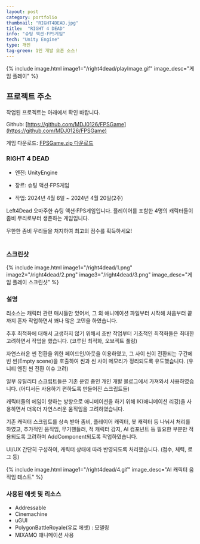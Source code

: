 ```yaml
---
layout: post
category: portfolio
thumbnail: "RIGHT4DEAD.jpg"
title:  "RIGHT 4 DEAD"
info: "슈팅 액션·FPS게임"
tech: "Unity Engine"
type: 개인
tag-green: 1인 개발 오픈 소스!
---
```

{% include image.html
  image1="/right4dead/playImage.gif"
  image_desc="게임 플레이"
%}

## 프로젝트 주소
작업된 프로젝트는 아래에서 확인 바랍니다.

Github: [https://github.com/MDJ0126/FPSGame](https://github.com/MDJ0126/FPSGame)

게임 다운로드: [FPSGame.zip 다운로드](https://github.com/MDJ0126/FPSGame/blob/main/Build/FPSGame.zip?raw=true)

### RIGHT 4 DEAD
* 엔진: UnityEngine

* 장르: 슈팅 액션·FPS게임

* 작업: 2024년 4월 6일 ~ 2024년 4월 20일(2주)

Left4Dead 오마주한 슈팅 액션·FPS게임입니다. 플레이어를 포함한 4명의 캐릭터들이 좀비 무리로부터 생존하는 게임입니다.

무한한 좀비 무리들을 처지하여 최고의 점수를 획득하세요!
<br><br>

### 스크린샷
{% include image.html
  image1="/right4dead/1.png"
  image2="/right4dead/2.png"
  image3="/right4dead/3.png"
  image_desc="게임 플레이 스크린샷"
%}

### 설명
리소스는 캐릭터 관련 매시들만 있어서, 그 외 애니메이션 파일부터 시작해 처음부터 끝까지 혼자 작업하면서 꽤나 많은 고민을 하였습니다.

추후 최적화에 대해서 고생하지 않기 위해서 초반 작업부터 기초적인 최적화들은 최대한 고려하면서 작업을 했습니다. (코루틴 최적화, 오브젝트 풀링)

자연스러운 씬 전환을 위한 페이드인/아웃을 이용하였고, 그 사이 씬이 전환되는 구간에 빈 씬(Empty scene)을 호출하여 씬과 씬 사이 메모리가 정리되도록 유도했습니다. (유니티 엔진 씬 전환 이슈 고려)

일부 유틸리티 스크립트들은 기존 운영 중인 개인 개발 블로그에서 가져와서 사용하였습니다. (어디서든 사용하기 편하도록 만들어진 스크립트들)

캐릭터들의 에임이 향하는 방향으로 애니메이션을 하기 위해 IK(애니메이션 리깅)을 사용하면서 더욱더 자연스러운 움직임을 고려하였습니다.

기존 캐릭터 스크립트를 상속 받아 좀비, 플레이어 캐릭터, 봇 캐릭터 등 나눠서 처리를 하였고, 추가적인 움직임, 무기핸들러, 적 캐릭터 감지, AI 컴포넌트 등 필요한 부분만 적용되도록 고려하며 AddComponent되도록 작업하였습니다.

UI/UX 간단히 구성하여, 캐릭터 상태에 따라 반영되도록 처리했습니다. (점수, 체력, 로그 등)

{% include image.html
  image1="/right4dead/4.gif"
  image_desc="AI 캐릭터 움직임 테스트"
%}

### 사용된 에셋 및 리소스
- Addressable
- Cinemachine
- uGUI
- PolygonBattleRoyale(유료 에셋) : 모델링
- MIXAMO 애니메이션 사용